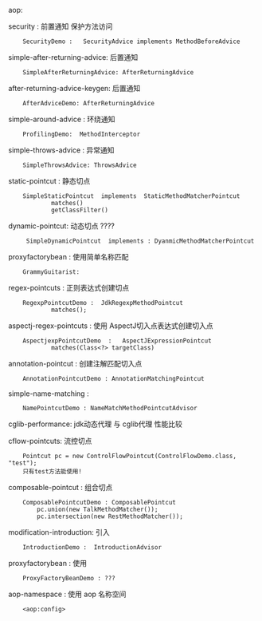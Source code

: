 aop:
    
  
  security : 前置通知 保护方法访问
  
        SecurityDemo :   SecurityAdvice implements MethodBeforeAdvice
         
  simple-after-returning-advice:  后置通知
         
        SimpleAfterReturningAdvice: AfterReturningAdvice
    
  after-returning-advice-keygen: 后置通知
    
        AfterAdviceDemo: AfterReturningAdvice
  
  simple-around-advice : 环绕通知
  
        ProfilingDemo:  MethodInterceptor
        
  simple-throws-advice : 异常通知
        
        SimpleThrowsAdvice: ThrowsAdvice
        
  static-pointcut :  静态切点
        
        SimpleStaticPointcut  implements  StaticMethodMatcherPointcut
                matches()
                getClassFilter()
  
  dynamic-pointcut: 动态切点 ????
  
         SimpleDynamicPointcut  implements : DyanmicMethodMatcherPointcut
               
  
  proxyfactorybean : 使用简单名称匹配
        
        GrammyGuitarist: 
  
  regex-pointcuts : 正则表达式创建切点
    
        RegexpPointcutDemo :  JdkRegexpMethodPointcut
                matches();
   
  aspectj-regex-pointcuts :  使用 AspectJ切入点表达式创建切入点
        
        AspectjexpPointcutDemo  :   AspectJExpressionPointcut
                matches(Class<?> targetClass)
  
  annotation-pointcut : 创建注解匹配切入点
  
        AnnotationPointcutDemo : AnnotationMatchingPointcut 
  
  simple-name-matching :   
    
        NamePointcutDemo : NameMatchMethodPointcutAdvisor 
    
  
  cglib-performance:  jdk动态代理 与 cglib代理 性能比较
        
  
  cflow-pointcuts: 流控切点
        
        Pointcut pc = new ControlFlowPointcut(ControlFlowDemo.class, "test");
        只有test方法能使用! 
    
  composable-pointcut : 组合切点
        
        ComposablePointcutDemo : ComposablePointcut
            pc.union(new TalkMethodMatcher());
            pc.intersection(new RestMethodMatcher());
  
  modification-introduction: 引入
        
        IntroductionDemo :  IntroductionAdvisor
  
  proxyfactorybean :  使用
        
        ProxyFactoryBeanDemo : ???
  
  aop-namespace :  使用 aop 名称空间
        
        <aop:config>

  